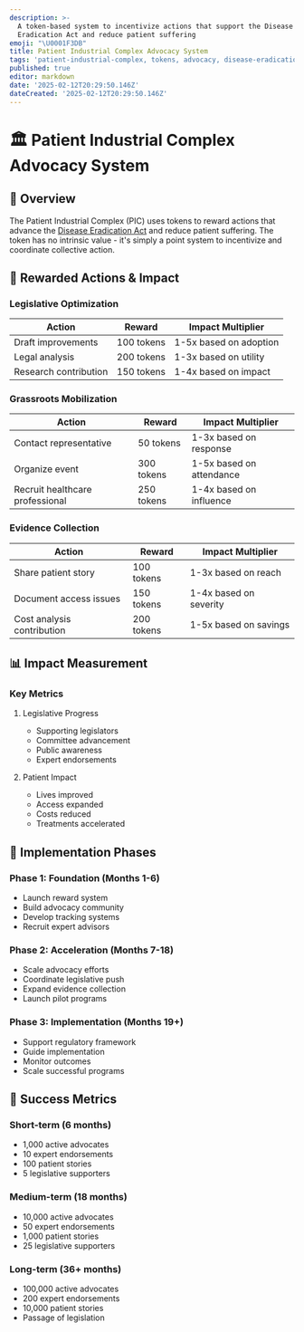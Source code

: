 ```yaml
---
description: >-
  A token-based system to incentivize actions that support the Disease
  Eradication Act and reduce patient suffering
emoji: "\U0001F3DB️"
title: Patient Industrial Complex Advocacy System
tags: 'patient-industrial-complex, tokens, advocacy, disease-eradication-act'
published: true
editor: markdown
date: '2025-02-12T20:29:50.146Z'
dateCreated: '2025-02-12T20:29:50.146Z'
---
```

# 🏛️ Patient Industrial Complex Advocacy System

## 📜 Overview

The Patient Industrial Complex (PIC) uses tokens to reward actions that advance
the [Disease Eradication Act](https://wishonia.love/dfda/disease-eradication-act) and reduce patient suffering. The token has no
intrinsic value - it's simply a point system to incentivize and coordinate collective action.

## 🎁 Rewarded Actions & Impact

### Legislative Optimization

| Action                | Reward     | Impact Multiplier      |
|-----------------------|------------|------------------------|
| Draft improvements    | 100 tokens | 1-5x based on adoption |
| Legal analysis        | 200 tokens | 1-3x based on utility  |
| Research contribution | 150 tokens | 1-4x based on impact   |

### Grassroots Mobilization

| Action                          | Reward     | Impact Multiplier        |
|---------------------------------|------------|--------------------------|
| Contact representative          | 50 tokens  | 1-3x based on response   |
| Organize event                  | 300 tokens | 1-5x based on attendance |
| Recruit healthcare professional | 250 tokens | 1-4x based on influence  |

### Evidence Collection

| Action                     | Reward     | Impact Multiplier      |
|----------------------------|------------|------------------------|
| Share patient story        | 100 tokens | 1-3x based on reach    |
| Document access issues     | 150 tokens | 1-4x based on severity |
| Cost analysis contribution | 200 tokens | 1-5x based on savings  |

## 📊 Impact Measurement

### Key Metrics

1. Legislative Progress
    - Supporting legislators
    - Committee advancement
    - Public awareness
    - Expert endorsements

2. Patient Impact
    - Lives improved
    - Access expanded
    - Costs reduced
    - Treatments accelerated

## 🚀 Implementation Phases

### Phase 1: Foundation (Months 1-6)

- Launch reward system
- Build advocacy community
- Develop tracking systems
- Recruit expert advisors

### Phase 2: Acceleration (Months 7-18)

- Scale advocacy efforts
- Coordinate legislative push
- Expand evidence collection
- Launch pilot programs

### Phase 3: Implementation (Months 19+)

- Support regulatory framework
- Guide implementation
- Monitor outcomes
- Scale successful programs

## 🔄 Success Metrics

### Short-term (6 months)

- 1,000 active advocates
- 10 expert endorsements
- 100 patient stories
- 5 legislative supporters

### Medium-term (18 months)

- 10,000 active advocates
- 50 expert endorsements
- 1,000 patient stories
- 25 legislative supporters

### Long-term (36+ months)

- 100,000 active advocates
- 200 expert endorsements
- 10,000 patient stories
- Passage of legislation
